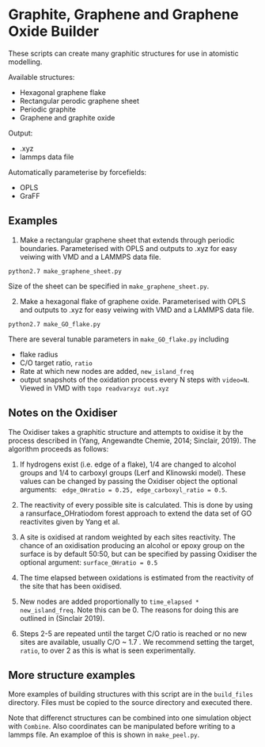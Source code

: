 # Graphite, Graphene and Graphene Oxide Builder

These scripts can create many graphitic structures for use in atomistic modelling.

Available structures:
- Hexagonal graphene flake
- Rectangular perodic graphene sheet
- Periodic graphite 
- Graphene and graphite oxide

Output:
- .xyz 
- lammps data file

Automatically parameterise by forcefields:
- OPLS
- GraFF

## Examples

1) Make a rectangular graphene sheet that extends through periodic boundaries. Parameterised with OPLS and outputs to .xyz for easy veiwing with VMD and a LAMMPS data file.
```
python2.7 make_graphene_sheet.py
```
Size of the sheet can be specified in `make_graphene_sheet.py`.

2) Make a hexagonal flake of graphene oxide. Parameterised with OPLS and outputs to .xyz for easy veiwing with VMD and a LAMMPS data file.
```
python2.7 make_GO_flake.py
```
There are several tunable parameters in `make_GO_flake.py` including
- flake radius
- C/O target ratio, `ratio`
- Rate at which new nodes are added, `new_island_freq`
- output snapshots of the oxidation process every N steps with `video=N`. Viewed in VMD with `topo readvarxyz out.xyz`

## Notes on the Oxidiser 

The Oxidiser takes a graphitic structure and attempts to oxidise it by the process described in (Yang, Angewandte Chemie, 2014; Sinclair, 2019). The algorithm proceeds as follows:

1) If hydrogens exist (i.e. edge of a flake), 1/4 are changed to alcohol groups and 1/4 to carboxyl groups (Lerf and Klinowski model). These values can be changed by passing the Oxidiser object the optional arguments: ` edge_OHratio = 0.25, edge_carboxyl_ratio = 0.5`.

2) The reactivity of every possible site is calculated. This is done by using a ransurface_OHratiodom forest approach to extend the data set of GO reactivites given by Yang et al. 

3) A site is oxidised at random weighted by each sites reactivity. The chance of an oxidisation producing an alcohol or epoxy group on the surface is by default 50:50, but can be specified by passing Oxidiser the optional argument: `surface_OHratio = 0.5`

4) The time elapsed between oxidations is estimated from the reactivity of the site that has been oxidised.

5) New nodes are added proportionally to `time_elapsed * new_island_freq`. Note this can be 0. The reasons for doing this are outlined in (Sinclair 2019).

6) Steps 2-5 are repeated until the target C/O ratio is reached or no new sites are available, usually C/O ~ 1.7 . We recommend setting the target, `ratio`, to over 2 as this is what is seen experimentally.

## More structure examples

More examples of building structures with this script are in the `build_files` directory. Files must be copied to the source directory and executed there.

Note that differenct structures can be combined into one simulation object with `Combine`. Also coordinates can be manipulated before writing to a lammps file. An examploe of this is shown in `make_peel.py`.
